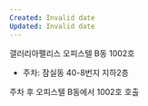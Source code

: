 ```yaml
---
Created: Invalid date
Updated: Invalid date
---
```

갤러리아팰리스 오피스텔 B동 1002호

- 주차: 잠실동 40-8번지 지하2층

주차 후 오피스텔 B동에서 1002호 호출